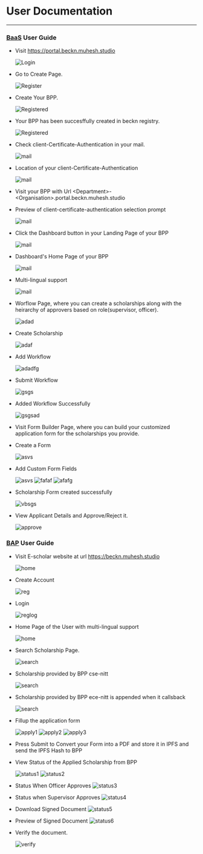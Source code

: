# User Documentation
___


### **[BaaS](./bppas-service/) User Guide**
* Visit https://portal.beckn.muhesh.studio

  ![Login](https://imgur.com/9X47paU.png)

* Go to Create Page.

  ![Register](https://imgur.com/UG1hneo.png)

* Create Your BPP.

  ![Registered](https://imgur.com/l8d94Jh.png)

* Your BPP has been succesffully created in beckn registry.

  ![Registered](https://imgur.com/gisoi61.png)

* Check client-Certificate-Authentication in your mail.

  ![mail](https://imgur.com/LrPjjFe.png)

* Location of your client-Certificate-Authentication 

  ![mail](https://imgur.com/BIbIQ2Z.png)

* Visit your BPP with Url \<Department>-\<Organisation>.portal.beckn.muhesh.studio

* Preview of client-certificate-authentication selection prompt

  ![mail](https://imgur.com/r7L40nF.png)

* Click the Dashboard button in your Landing Page of your BPP

  ![mail](https://imgur.com/0DMtZIj.png)

* Dashboard's Home Page of your BPP

  ![mail](https://imgur.com/IXIHnpw.png)

* Multi-lingual support

  ![mail](https://imgur.com/wispOlp.png)

* Worflow Page, where you can create a scholarships along with the heirarchy of approvers based on role(supervisor, officer).

  ![adad](https://imgur.com/07TTNLk.png)

* Create Scholarship
  
  ![adaf](https://imgur.com/d3JV2RL.png)

* Add Workflow

  ![adadfg](https://imgur.com/XcmxAz5.png)

* Submit Workflow

  ![gsgs](https://imgur.com/hfhyreM.png)

* Added Workflow Successfully

  ![gsgsad](https://imgur.com/sBZznhW.png)

* Visit Form Builder Page, where you can build your customized application form for the scholarships you provide.

* Create a Form

  ![asvs](https://imgur.com/h2oI7op.png)

* Add Custom Form Fields

  ![asvs](https://imgur.com/MBHlMo6.png)
  ![fafaf](https://imgur.com/BES7ej1.png)
  ![afafg](https://imgur.com/gUzPt5x.png)

* Scholarship Form created successfully

  ![vbsgs](https://imgur.com/G83C8jF.png)

* View Applicant Details and Approve/Reject it.

  ![approve](https://imgur.com/dwmQmgB.png)


### **[BAP](./bap-service/) User Guide**

* Visit E-scholar website at url https://beckn.muhesh.studio

  ![home](https://imgur.com/rBjmuny.png)

* Create Account 

  ![reg](https://imgur.com/60X1tQA.png)

* Login

  ![reglog](https://imgur.com/gvsL4Qa.png)  

* Home Page of the User with multi-lingual support

  ![home](https://imgur.com/w3DcfrR.png)

* Search Scholarship Page.

  ![search](https://imgur.com/iS8DI6U.png)

* Scholarship provided by BPP cse-nitt

  ![search](https://imgur.com/t1SWNKB.png)

* Scholarship provided by BPP ece-nitt is appended when it callsback

  ![search](https://imgur.com/0hT6LuG.png)

* Fillup the application form

  ![apply1](https://imgur.com/ymguIM1.png)
  ![apply2](https://imgur.com/jsViPyU.png)
  ![apply3](https://imgur.com/eyvqNfn.png)

* Press Submit to Convert your Form into a PDF and store it in IPFS and send the IPFS Hash to BPP 

* View Status of the Applied Scholarship from BPP

  ![status1](https://imgur.com/vzqfhT1.png)
  ![status2](https://imgur.com/bfmc3Sf.png)
* Status When Officer Approves
  ![status3](https://imgur.com/mIq3q4O.png)
* Status when Supervisor Approves
  ![status4](https://imgur.com/9g78bxp.png)
* Download Signed Document
  ![status5](https://imgur.com/J5g1Aum.png)
* Preview of Signed Document
  ![status6](https://imgur.com/D28EAQX.png)

* Verify the document.

  ![verify](https://imgur.com/zIquwZU.png)